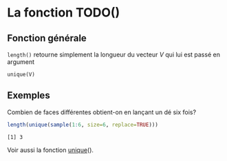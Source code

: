 La fonction TODO()
================

## Fonction générale

`length()` retourne simplement la longueur du vecteur *V* qui lui est
passé en argument

    unique(V)

## Exemples

Combien de faces différentes obtient-on en lançant un dé six fois?

``` r
length(unique(sample(1:6, size=6, replace=TRUE)))
```

    [1] 3

Voir aussi la fonction [unique](unique)().
